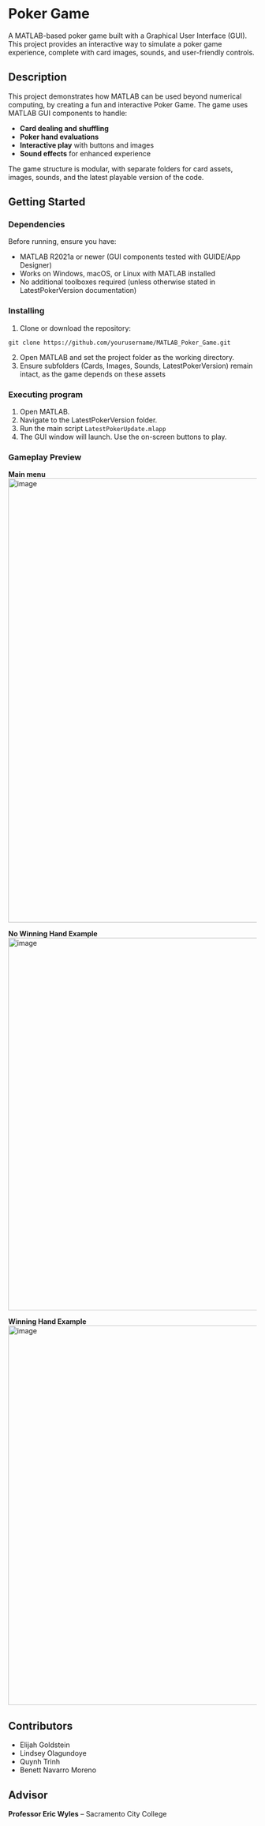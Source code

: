 # Poker Game

A MATLAB-based poker game built with a Graphical User Interface (GUI). This project provides an interactive way to simulate a poker game experience, complete with card images, sounds, and user-friendly controls.


## Description

This project demonstrates how MATLAB can be used beyond numerical computing, by creating a fun and interactive Poker Game.
The game uses MATLAB GUI components to handle:

- **Card dealing and shuffling**
- **Poker hand evaluations**
- **Interactive play** with buttons and images
- **Sound effects** for enhanced experience

The game structure is modular, with separate folders for card assets, images, sounds, and the latest playable version of the code.


## Getting Started

### Dependencies

Before running, ensure you have:

- MATLAB R2021a or newer (GUI components tested with GUIDE/App Designer)
- Works on Windows, macOS, or Linux with MATLAB installed
- No additional toolboxes required (unless otherwise stated in LatestPokerVersion documentation)

### Installing

1. Clone or download the repository:

```
git clone https://github.com/yourusername/MATLAB_Poker_Game.git
```
2. Open MATLAB and set the project folder as the working directory.
3. Ensure subfolders (Cards, Images, Sounds, LatestPokerVersion) remain intact, as the game depends on these assets

### Executing program

1. Open MATLAB.
2. Navigate to the LatestPokerVersion folder.
3. Run the main script ```LatestPokerUpdate.mlapp```
4. The GUI window will launch. Use the on-screen buttons to play.

### Gameplay Preview

**Main menu**
<img width="1440" height="900" alt="image" src="https://github.com/user-attachments/assets/a1fc6737-78da-4961-bb37-cbb9e74ac683" />

**No Winning Hand Example**
<img width="966" height="755" alt="image" src="https://github.com/user-attachments/assets/a197ce39-49fc-41a7-8f1a-4e9e018c3db7" />

**Winning Hand Example**
<img width="972" height="769" alt="image" src="https://github.com/user-attachments/assets/70a3f484-bbff-475c-91f5-ca06bb1150e3" />

## Contributors

- Elijah Goldstein
- Lindsey Olagundoye
- Quynh Trinh
- Benett Navarro Moreno


## Advisor

**Professor Eric Wyles** – Sacramento City College  
